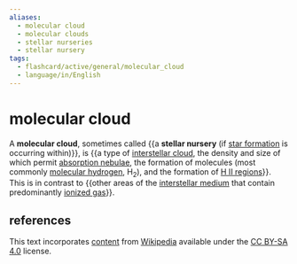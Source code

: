 ```yaml
---
aliases:
  - molecular cloud
  - molecular clouds
  - stellar nurseries
  - stellar nursery
tags:
  - flashcard/active/general/molecular_cloud
  - language/in/English
---
```


# molecular cloud

A __molecular cloud__, sometimes called {{a __stellar nursery__ (if [star formation](star%20formation.md) is occurring within)}}, is {{a type of [interstellar cloud](interstellar%20cloud.md), the density and size of which permit [absorption nebulae](dark%20nebula.md), the formation of molecules (most commonly [molecular hydrogen](hydrogen.md), H<sub>2</sub>), and the formation of [H II regions](H%20II%20region.md)}}. This is in contrast to {{other areas of the [interstellar medium](interstellar%20medium.md) that contain predominantly [ionized gas](plasma%20(physics).md)}}. <!--SR:!2024-09-29,41,290!2024-08-21,5,230!2024-08-23,15,290-->

## references

This text incorporates [content](https://en.wikipedia.org/wiki/molecular_cloud) from [Wikipedia](Wikipedia.md) available under the [CC BY-SA 4.0](https://creativecommons.org/licenses/by-sa/4.0/) license.
